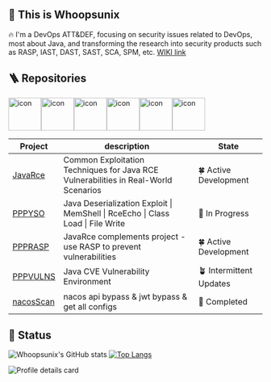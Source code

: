 ## 👋 This is Whoopsunix

🔥 I'm a DevOps ATT&DEF, focusing on security issues related to DevOps, most about Java, and transforming the research into security products such as RASP, IAST, DAST, SAST, SCA, SPM, etc. [WIKI link](https://whoopsunix.com/)

## 🪜 Repositories

<div style="display: flex; align-items: flex-start;"><img src="https://techstack-generator.vercel.app/java-icon.svg" alt="icon" width="65" height="65" /><img src="https://techstack-generator.vercel.app/python-icon.svg" alt="icon" width="65" height="65" /><img src="https://techstack-generator.vercel.app/docker-icon.svg" alt="icon" width="65" height="65" /><img src="https://techstack-generator.vercel.app/cpp-icon.svg" alt="icon" width="65" height="65" /><img src="https://techstack-generator.vercel.app/csharp-icon.svg" alt="icon" width="65" height="65" /><img src="https://techstack-generator.vercel.app/react-icon.svg" alt="icon" width="65" height="65" /></div>

| Project                                              | description                                                                         | State                   |
|------------------------------------------------------|-------------------------------------------------------------------------------------|-------------------------|
| [JavaRce](https://github.com/Whoopsunix/JavaRce)     | Common Exploitation Techniques for Java RCE Vulnerabilities in Real-World Scenarios | 🍀 Active Development   |
| [PPPYSO](https://github.com/Whoopsunix/PPPYSO)       | Java Deserialization Exploit \| MemShell \| RceEcho \| Class Load \| File Write     | 🌱 In Progress          |
| [PPPRASP](https://github.com/Whoopsunix/PPPRASP)     | JavaRce complements project - use RASP to prevent vulnerabilities                   | 🍀 Active Development   |
| [PPPVULNS](https://github.com/Whoopsunix/PPPVULNS)   | Java CVE Vulnerability Environment                                                  | 🪴 Intermittent Updates |
| [nacosScan](https://github.com/Whoopsunix/nacosScan) | nacos api bypass & jwt bypass & get all configs                                     | 🌲 Completed            |

## 🚩 Status

![Whoopsunix's GitHub stats](https://github-readme-stats.vercel.app/api?username=Whoopsunix&show_icons=true&include_all_commits=true&theme=tokyonight) [![Top Langs](https://github-readme-stats.vercel.app/api/top-langs/?username=Whoopsunix&layout=compact&theme=tokyonight)](https://github.com/anuraghazra/github-readme-stats)

![Profile details card](http://github-profile-summary-cards.vercel.app/api/cards/profile-details?username=Whoopsunix&theme=github_dark)

[//]: # (### 🎃 Visitors)

[//]: #

[//]: # (![Visitor Count]&#40;https://profile-counter.glitch.me/Whoopsunix/count.svg&#41;)

